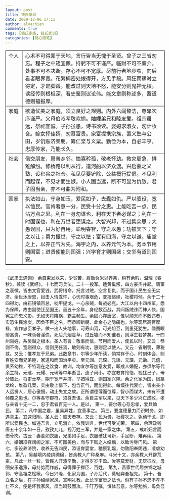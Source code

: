 ```yaml
---
layout: post
title: 钱氏家训
date: 2009-12-06 17:11
author: alvachien
comments: true
tags: [钱氏家族, 钱氏家训]
categories: [随心随笔]
---
```

<table border="1" cellspacing="0" cellpadding="2" width="733">
<tbody>
<tr>
<td width="48" valign="top">个人</td>
<td width="683" valign="top">心术不可得罪于天地，言行皆当无愧于圣贤。曾子之三省勿忘。程子之中箴宜佩。持躬不可不谨严。临财不可不廉介。处事不可不决断。存心不可不宽厚。尽前行者地步窄，向后看者眼界宽。花繁柳密处拨得开，方见手段。风狂雨骤时立得定，才是脚跟。能改过则天地不怒，能安分则鬼神无权。读经传则根柢深，看史鉴则议论伟。能文章则称述多，蓄道德则福报厚。</td>
</tr>
<tr>
<td width="48" valign="top">家庭</td>
<td width="683" valign="top">欲造优美之家庭，须立良好之规则。内外六闾整洁，尊卑次序谨严。父母伯叔孝敬欢愉。妯娌弟兄和睦友爱。祖宗虽远，祭祀宜诚。子孙虽愚，诗书须读。娶媳求淑女，勿计妆奁。嫁女择佳婿，勿慕富贵。家富提携宗族，置义塾与公田，岁饥赈济亲朋，筹仁浆与义粟。勤俭为本，自必丰亨，忠厚传家，乃能长久。</td>
</tr>
<tr>
<td width="48" valign="top">社会</td>
<td width="683" valign="top">信交朋友，惠普乡邻。恤寡矜孤，敬老怀幼。救灾周急，排难解纷。修桥路以利从行，造河船以济众渡。兴启蒙之义塾，设积谷之社仓。私见尽要铲除，公益概行提倡。不见利而起谋，不见才而生嫉。小人固当远，断不可显为仇敌。君子固当亲，亦不可曲为附和。</td>
</tr>
<tr>
<td width="48" valign="top">国家</td>
<td width="683" valign="top">执法如山，守身如玉，爱民如子，去蠹如仇。严以驭役，宽以恤民。官肯著意一分，民受十分之惠。上能吃苦一点，民沾万点之恩。利在一身勿谋也，利在天下者必谋之；利在一时固谋也，利在万世者更谋之。大智兴邦，不过集众思；大愚误国，只为好自用。聪明睿智，守之以愚；功被天下；守之以让；勇力振世，守之以怯；富有四海，守之以谦。庙堂之上，以养正气为先。海宇之内，以养元气为本。务本节用则国富；进贤使能则国强；兴学育才则国盛；交邻有道则国安。</td>
</tr>
</tbody>
</table>
<hr />《武肃王遗训》
      余自束发以来，少贫苦，肩贩负米以养亲，稍有余暇，温理《春秋》，兼读《武经》。十七而习兵法，二十一投军。适黄巢叛，四方豪杰并起。唐室之衰微，皆由文官爱钱，武将惜命，托言讨贼，空言复仇，而于国计民生全无实济。余世沐唐恩，目击人情乖忤，心忧时事艰危，变报络绎，社稷将倾。余于二十四得功，由石镜镇百总，枕甲提戈，一心杀贼，每战必克。大江以内十四州军，悉为保障，故由副使迁至国王。垂五十余年，身经数百战，其间叛贼诛而神人快，国宪立而忠义彰。无如天将降祸，霸主频生。余固心存唐室，惟以顺天而不敢违者，实恐生民涂炭，因负不臣之名，而恭顺新朝，此余心之隐痛也。尔等现居高官厚禄，宜作忠臣孝子，做一出人头地事，可寿山河，可光俎豆，则虽死犹生。倘图眼前富贵，一味骄奢淫佚，死后荒烟蔓草，过丘墟而不知谁者，则浮生若梦矣。十四州百姓，系吴越之根本。圣人有言：敬事而信，节用而爱人，使民以时。又云：恭则不侮，宽则得众，信则民任焉，敏则有功，惠则足以使人。又云：省刑罚，薄税敛。又云：惟孝友于兄弟。此数章书，尔等少年所读，倘常存于心，时刻体会，则百姓安而兄弟睦，家道和而国治平矣。至元渊、元琛、元瑶、元璜、元勖、元僖，俱系幼稚，不特现在之饮食、教训，均宜尔等加意友爱，即成人婚配，亦须尔等代余主持。元琏、元耀、元璃等中年逝世，遗子尚小，亦宜教育怜惜，视犹己子，毋分彼此。将吏士卒，期于宽严并济，举措得宜，则国家兴隆。余之化家为国，凤篆龙纶，堆盈几案，实由敬上惜下，包含正气，而能得此。每慨往代衰亡，皆由亲小人远贤人，居心傲慢，动止失宜之故。正所谓德薄而位尊，智小而谋大，未有不遭倾覆之患也。尔等各守郡符，须尊吾语。余自主军以来，见天下多少兴亡成败，孝与亲者十无一二，忠于君者百无一人。是以，
第一，要尔等心存忠孝，爱兵恤民。
第二，凡中国之君，虽易异姓，宜善事之。
第三，要度德量力而识时务，如遇真主，宜速归附。圣人云：顺天者存。又云：民为贵，社稷次之。免动干戈，即所以爱民也。如违吾言，立见消亡，依我训言，世代可受光荣。
第四，余理政钱唐五十余年如一日，孜孜兀兀，视万姓三军，并是一家之体。
第五，戒听妇言而伤骨肉。古云：妻妾如衣服，兄弟如手足，衣服破犹可新，手足断，难再续。
第六，婚姻须择阀阅之家，不可图美色，而与下贱之人结缡，以致污辱门风。
第七，多设养济院，收养无告四民，添设育婴堂，稽察乳媪，勿致阳奉阴违，凌虐幼孩。
第八，吴越境内绫绢绸绵，皆余教人广种桑麻。斗米十文，亦余教人开辟荒亩。凡此一丝一粒，皆民人汗渍辛勤，才得岁岁丰盈。汝等莫爱财，无厌征收，毋图安乐逸豫，毋持势而作威，毋得罪于群臣、百姓。
第九，吾家世代居衣锦之城郭，守高祖之松楸。今日兴隆，化家为国，子孙后代，莫轻弃吾祖先。
第十，吾立名之后，在子孙绍续家风，宣明礼教。此长享富贵之法也。倘有子孙不忠不孝不仁不义，便是坏我家风，须当鸣鼓而攻。千叮万嘱，慎体吾意，尔等勉旃，毋负吾训。
